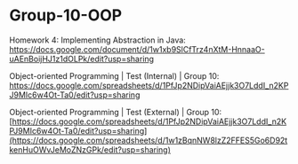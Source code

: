 # Group-10-OOP

Homework 4: Implementing Abstraction in Java: https://docs.google.com/document/d/1w1xb9SlCfTrz4nXtM-HnnaaO-uAEnBoijHJ1z1dOLPk/edit?usp=sharing

Object-oriented Programming | Test (Internal) | Group 10: https://docs.google.com/spreadsheets/d/1PfJp2NDipVaiAEjjk3O7LddI_n2KPJ9MIc6w4Ot-Ta0/edit?usp=sharing

Object-oriented Programming | Test (External) | Group 10: [https://docs.google.com/spreadsheets/d/1PfJp2NDipVaiAEjjk3O7LddI_n2KPJ9MIc6w4Ot-Ta0/edit?usp=sharing](https://docs.google.com/spreadsheets/d/1w1zBqnNW8lzZ2FFES5Go6D92tkenHuOWvJeMoZNzGPk/edit?usp=sharing)
